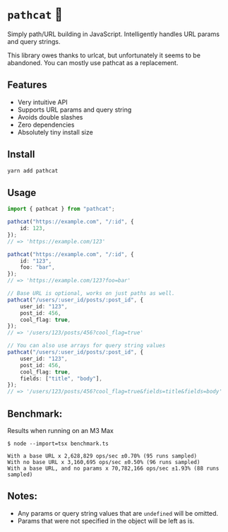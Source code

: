 # `pathcat` 🐾

Simply path/URL building in JavaScript. Intelligently handles URL params and query strings.

This library owes thanks to urlcat, but unfortunately it seems to be abandoned. You can mostly use pathcat as a replacement.

## Features

- Very intuitive API
- Supports URL params and query string
- Avoids double slashes
- Zero dependencies
- Absolutely tiny install size

## Install

```sh
yarn add pathcat
```

## Usage

```typescript
import { pathcat } from "pathcat";

pathcat("https://example.com", "/:id", {
	id: 123,
});
// => 'https://example.com/123'

pathcat("https://example.com", "/:id", {
	id: "123",
	foo: "bar",
});
// => 'https://example.com/123?foo=bar'

// Base URL is optional, works on just paths as well.
pathcat("/users/:user_id/posts/:post_id", {
	user_id: "123",
	post_id: 456,
	cool_flag: true,
});
// => '/users/123/posts/456?cool_flag=true'

// You can also use arrays for query string values
pathcat("/users/:user_id/posts/:post_id", {
	user_id: "123",
	post_id: 456,
	cool_flag: true,
	fields: ["title", "body"],
});
// => '/users/123/posts/456?cool_flag=true&fields=title&fields=body'
```

## Benchmark:

Results when running on an M3 Max

```
$ node --import=tsx benchmark.ts

With a base URL x 2,628,829 ops/sec ±0.70% (95 runs sampled)
With no base URL x 3,160,695 ops/sec ±0.50% (96 runs sampled)
With a base URL, and no params x 70,782,166 ops/sec ±1.93% (88 runs sampled)
```

## Notes:

- Any params or query string values that are `undefined` will be omitted.
- Params that were not specified in the object will be left as is.

